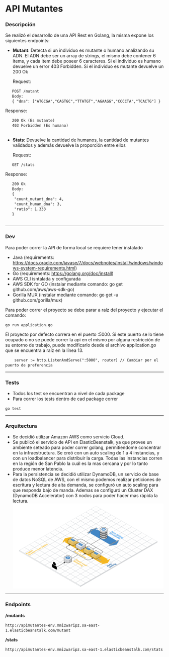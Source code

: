 # API Mutantes
### Descripción
Se realizó el desarrollo de una API Rest en Golang, la misma expone los siguientes endpoints:

- __Mutant__: Detecta si un individuo es mutante o humano analizando su ADN. 
El ADN debe ser un array de strings, el mismo debe contener 6 items, y cada item debe poseer 6 caracteres. 
Si el individuo es humano devuelve un error 403 Forbidden. 
Si el individuo es mutante devuelve un 200 Ok

   Request:
```   
   POST /mutant
   Body:
   { "dna": ["ATGCGA","CAGTGC","TTATGT","AGAAGG","CCCCTA","TCACTG"] }
```
   Response:
```
   200 Ok (Es mutante)
   403 Forbidden (Es humano)
   
```

- __Stats__: Devuelve la cantidad de humanos, la cantidad de mutantes validados y además devuelve la proporción entre ellos


   Request:
```   
   GET /stats
```   
   Response:
```   
   200 Ok
   Body:
   {
    "count_mutant_dna": 4,
    "count_human_dna": 3,
    "ratio": 1.333
   }
   
```
___

### Dev
Para poder correr la API de forma local se requiere tener instalado
- Java (requirements: https://docs.oracle.com/javase/7/docs/webnotes/install/windows/windows-system-requirements.html)
- Go (requirements: https://golang.org/doc/install)
- AWS CLI isntalada y configurada
- AWS SDK for GO (instalar mediante comando: go get github.com/aws/aws-sdk-go)
- Gorilla MUX (instalar mediante comando: go get -u github.com/gorilla/mux)

Para poder correr el proyecto se debe parar a raíz del proyecto y ejecutar el comando:
```
go run application.go
```
El proyecto por defecto correra en el puerto :5000. Si este puerto se lo tiene ocupado o no se puede correr la api en el mismo por alguna restricción de su entorno de trabajo, puede modificarlo desde el archivo application.go que se encuentra a raíz en la línea 13.

```
	server := http.ListenAndServe(":5000", router) // Cambiar por el puerto de preferencia
```
___

### Tests

- Todos los test se encuentran a nivel de cada package
- Para correr los tests dentro de cad package correr
``` 
go test
```
___

### Arquitectura
- Se decidió utilizar Amazon AWS como servicio Cloud. 
- Se publicó el servicio de API en ElasticBeanstalk, ya que provee un ambiente seteado para poder correr golang, permitiendome concentrar en la infraestructura. 
Se creó con un auto scaling de 1 a 4 instancias, y con un loadbalancer para distribuir la carga. 
Todas las instancias corren en la región de San Pablo la cuál es la mas cercana y por lo tanto produce menor latencia.
- Para la persistencia se decidió utilizar DynamoDB, un servicio de base de datos NoSQL de AWS, 
con el mismo podemos realizar peticiones de escritura y lectura de alta demanda, 
se configuró un auto scaling para que responda bajo de manda. 
Ademas se configuró un Cluster DAX (DynamoDB Accelerator) con 3 nodos para poder hacer mas rápida la lectura.
![alt text][logo]

[logo]:https://github.com/bgiulianetti/api-mutantes/blob/master/Arquiectura/Architecture.png "Arquitectura"

___
### Endpoints
__/mutants__
``` 
http://apimutantes-env.mmizwaripz.sa-east-1.elasticbeanstalk.com/mutant
``` 
__/stats__
``` 
http://apimutantes-env.mmizwaripz.sa-east-1.elasticbeanstalk.com/stats
``` 
